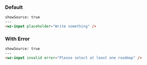 ### Default

```html
showSource: true
---
<wz-input placeholder="Write something" />
```

### With Error

```html
showSource: true
---
<wz-input invalid error="Please select at least one roadmap" />
```
